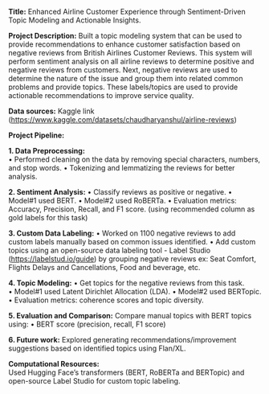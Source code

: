 **Title:** Enhanced Airline Customer Experience through Sentiment-Driven Topic Modeling and Actionable Insights. 
 
**Project Description:** Built a topic modeling system that can be used to provide recommendations to enhance customer satisfaction based on negative reviews from British Airlines Customer Reviews. This system will perform sentiment analysis on all airline reviews to determine positive and negative reviews from customers. Next, negative reviews are used to determine the nature of the issue and group them into related common problems and provide topics. These labels/topics are used to provide actionable recommendations to improve service quality. 
 
**Data sources:** Kaggle link (https://www.kaggle.com/datasets/chaudharyanshul/airline-reviews)
 
**Project Pipeline:**
 
**1.	Data Preprocessing:**  
•	Performed cleaning on the data by removing special characters, numbers, and stop words. 
•	Tokenizing and lemmatizing the reviews for better analysis. 
 
**2.	Sentiment Analysis:**
•	Classify reviews as positive or negative. 
•	Model#1 used BERT. 
•	Model#2 used RoBERTa.
•	Evaluation metrics: Accuracy, Precision, Recall, and F1 score. (using recommended column as gold labels for this task) 

**3.	Custom Data Labeling:**
•	Worked on 1100 negative reviews to add custom labels manually based on common issues identified.
•	Add custom topics using an open-source data labeling tool - Label Studio (https://labelstud.io/guide) by grouping negative reviews ex: Seat Comfort, Flights Delays and Cancellations, Food and beverage, etc.

**4.	Topic Modeling:**
•	Get topics for the negative reviews from this task.  
•	Model#1 used Latent Dirichlet Allocation (LDA). 
•	Model#2 used BERTopic. 
•	Evaluation metrics: coherence scores and topic diversity.  
 
**5.	Evaluation and Comparison:** 
Compare manual topics with BERT topics using: 
•	BERT score (precision, recall, F1 score) 
 
**6.	Future work:** 
Explored generating recommendations/improvement suggestions based on identified topics using Flan/XL.  
 
**Computational Resources:**  
Used Hugging Face’s transformers (BERT, RoBERTa and BERTopic) and open-source Label Studio for custom topic labeling.
